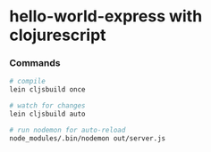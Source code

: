 # hello-world-express with clojurescript

### Commands

```bash
# compile
lein cljsbuild once

# watch for changes
lein cljsbuild auto

# run nodemon for auto-reload
node_modules/.bin/nodemon out/server.js
```
